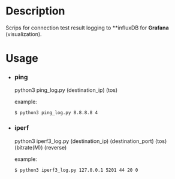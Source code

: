 # Description

Scrips for connection test result logging to **influxDB for **Grafana** (visualization).

# Usage

* ### ping  

	python3 ping_log.py (destination\_ip) (tos)
	
	example:

	```
	$ python3 ping_log.py 8.8.8.8 4
	```
	
* ### iperf  
	python3 iperf3_log.py (destination\_ip) (destination\_port) (tos) (bitrate(M)) (reverse)
	
	example:

	```
	$ python3 iperf3_log.py 127.0.0.1 5201 44 20 0
	```
